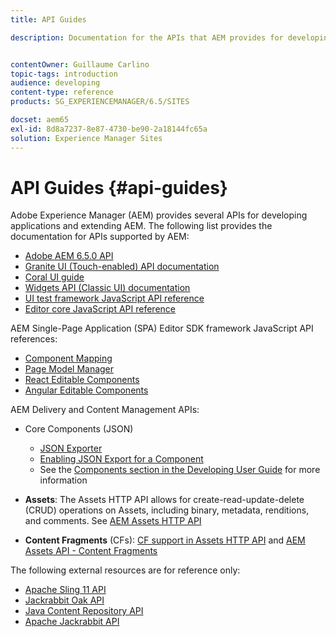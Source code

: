 ```yaml
---
title: API Guides

description: Documentation for the APIs that AEM provides for developing applications


contentOwner: Guillaume Carlino
topic-tags: introduction
audience: developing
content-type: reference
products: SG_EXPERIENCEMANAGER/6.5/SITES

docset: aem65
exl-id: 8d8a7237-8e87-4730-be90-2a18144fc65a
solution: Experience Manager Sites
---
```

# API Guides {#api-guides}

Adobe Experience Manager (AEM) provides several APIs for developing applications and extending AEM. The following list provides the documentation for APIs supported by AEM:

* [Adobe AEM 6.5.0 API](https://www.adobe.io/experience-manager/reference-materials/6-5/javadoc/index.html)
* [Granite UI (Touch-enabled) API documentation](https://www.adobe.io/experience-manager/reference-materials/6-5/granite-ui/api/index.html)
* [Coral UI guide](https://www.adobe.io/experience-manager/reference-materials/6-5/coral-ui/coralui3/index.html)
* [Widgets API (Classic UI) documentation](https://www.adobe.io/experience-manager/reference-materials/6-5/widgets-api/index.html)
* [UI test framework JavaScript API reference](https://www.adobe.io/experience-manager/reference-materials/6-5/test-api/index.html)
* [Editor core JavaScript API reference](https://www.adobe.io/experience-manager/reference-materials/6-5/jsdoc/ui-touch/editor-core/index.html)

AEM Single-Page Application (SPA) Editor SDK framework JavaScript API references:

* [Component Mapping](https://www.npmjs.com/package/@adobe/aem-spa-component-mapping)
* [Page Model Manager](https://www.npmjs.com/package/@adobe/aem-spa-page-model-manager)
* [React Editable Components](https://www.npmjs.com/package/@adobe/aem-react-editable-components)
* [Angular Editable Components](https://www.npmjs.com/package/@adobe/aem-angular-editable-components)

AEM Delivery and Content Management APIs:

* Core Components (JSON)

  * [JSON Exporter](/help/sites-developing/json-exporter.md)
  * [Enabling JSON Export for a Component](/help/sites-developing/json-exporter-components.md)
  * See the [Components section in the Developing User Guide](/help/sites-developing/getting-started.md) for more information

* **Assets**: The Assets HTTP API allows for create-read-update-delete (CRUD) operations on Assets, including binary, metadata, renditions, and comments. See [AEM Assets HTTP API](/help/assets/mac-api-assets.md)

* **Content Fragments** (CFs): [CF support in Assets HTTP API](/help/assets/assets-api-content-fragments.md) and [AEM Assets API - Content Fragments](https://www.adobe.io/experience-manager/reference-materials/6-5/assets-api-content-fragments/index.html)

The following external resources are for reference only:

* [Apache Sling 11 API](https://sling.apache.org/apidocs/sling11/)
* [Jackrabbit Oak API](https://jackrabbit.apache.org/oak/docs/oak_api/overview.html)
* [Java Content Repository API](https://www.adobe.io/experience-manager/reference-materials/spec/javax.jcr/javadocs/jcr-2.0/index.html)
* [Apache Jackrabbit API](https://jackrabbit.apache.org/api)
